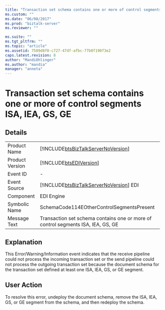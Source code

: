 ```yaml
---
title: "Transaction set schema contains one or more of control segments ISA, IEA, GS, GE | Microsoft Docs"
ms.custom: ""
ms.date: "06/08/2017"
ms.prod: "biztalk-server"
ms.reviewer: ""

ms.suite: ""
ms.tgt_pltfrm: ""
ms.topic: "article"
ms.assetid: 7589d8f0-c727-47df-afbc-77b0f190f3e2
caps.latest.revision: 8
author: "MandiOhlinger"
ms.author: "mandia"
manager: "anneta"
---
```

# Transaction set schema contains one or more of control segments ISA, IEA, GS, GE
## Details  
  
|                 |                                                                                        |
|-----------------|----------------------------------------------------------------------------------------|
|  Product Name   |   [!INCLUDE[btsBizTalkServerNoVersion](../includes/btsbiztalkservernoversion-md.md)]   |
| Product Version |               [!INCLUDE[btsEDIVersion](../includes/btsediversion-md.md)]               |
|    Event ID     |                                           -                                            |
|  Event Source   | [!INCLUDE[btsBizTalkServerNoVersion](../includes/btsbiztalkservernoversion-md.md)] EDI |
|    Component    |                                       EDI Engine                                       |
|  Symbolic Name  |                       SchemaCode114EOtherControlSegmentsPresent                        |
|  Message Text   |    Transaction set schema contains one or more of control segments ISA, IEA, GS, GE    |
  
## Explanation  
 This Error/Warning/Information event indicates that the receive pipeline could not process the incoming transaction set or the send pipeline could not process the outgoing transaction set because the document schema for the transaction set defined at least one ISA, IEA, GS, or GE segment.  
  
## User Action  
 To resolve this error, undeploy the document schema, remove the ISA, IEA, GS, or GE segment from the schema, and then redeploy the schema.